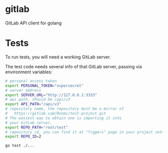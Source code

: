 # gitlab
GitLab API client for golang

# Tests

To run tests, you will need a working GitLab server.

The test code needs several info of that GitLab server, passing via environment variables:

```sh
# personal access token
export PERSONAL_TOKEN="supersecret"
# server address
export SERVER_URL="http://127.0.0.1:3333"
# api path, should be /api/v3
export API_PATH="/api/v3"
# repository name, the repository must be a mirror of
#   https://gitlab.com/Ronmi/test-project.git
# The easiest way to obtain one is importing it into
# your GitLab server.
export REPO_PATH="root/test"
# repository id, you can find it at "Trggers" page in your project settings
export REPO_ID=2

go test ./...
```

